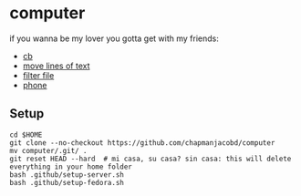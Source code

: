 # computer

if you wanna be my lover you gotta get with my friends:

- [cb](https://github.com/niedzielski/cb)
- [move lines of text](https://github.com/chapmanjacobd/computer/blob/main/.config/fish/functions/mvl.fish)
- [filter file](https://github.com/chapmanjacobd/computer/blob/main/.config/fish/functions/filterfile.fish)
- [phone](https://github.com/chapmanjacobd/phone)

## Setup

    cd $HOME
    git clone --no-checkout https://github.com/chapmanjacobd/computer
    mv computer/.git/ .
    git reset HEAD --hard  # mi casa, su casa? sin casa: this will delete everything in your home folder
    bash .github/setup-server.sh
    bash .github/setup-fedora.sh

